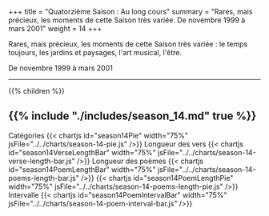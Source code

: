 +++
title = "Quatorzième Saison : Au long cours"
summary = "Rares, mais précieux, les moments de cette Saison très variée. De novembre 1999 à mars 2001"
weight = 14
+++

Rares, mais précieux, les moments de cette Saison très variée : le temps toujours, les jardins et paysages, l'art musical, l'être.

De novembre 1999 à mars 2001

---
{{% children  %}}

{{% include "./includes/season_14.md" true %}}
---
Catégories
{{< chartjs id="season14Pie" width="75%" jsFile="../../charts/season-14-pie.js" />}}
Longueur des vers
{{< chartjs id="season14VerseLengthBar" width="75%" jsFile="../../charts/season-14-verse-length-bar.js" />}}
Longueur des poèmes
{{< chartjs id="season14PoemLengthBar" width="75%" jsFile="../../charts/season-14-poems-length-bar.js" />}}
{{< chartjs id="season14PoemLengthPie" width="75%" jsFile="../../charts/season-14-poems-length-pie.js" />}}
Intervalle
{{< chartjs id="season14PoemIntervalBar" width="75%" jsFile="../../charts/season-14-poem-interval-bar.js" />}}
